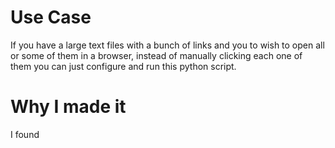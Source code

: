 # Use Case
If you have a large text files with a bunch of links and you to wish to open all or some of them in a browser, instead of manually clicking each one of them you can just configure and run this python script.

# Why I made it
I found 